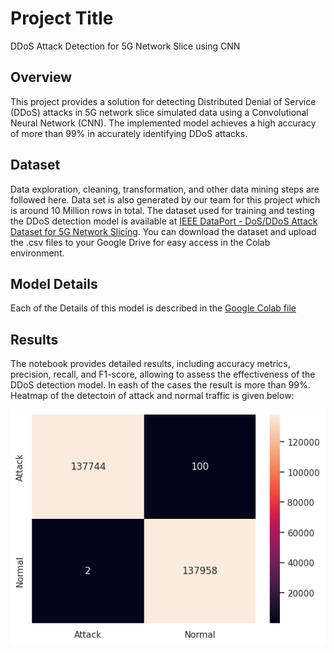 
# Project Title

DDoS Attack Detection for 5G Network Slice using CNN


## Overview
This project provides a solution for detecting Distributed Denial of Service (DDoS) attacks in 5G network slice simulated data using a Convolutional Neural Network (CNN). The implemented model achieves a high accuracy of more than 99% in accurately identifying DDoS attacks.
## Dataset
Data exploration, cleaning, transformation, and other data mining steps are followed here. Data set is also generated by our team for this project which is around 10 Million rows in total. The dataset used for training and testing the DDoS detection model is available at [IEEE DataPort - DoS/DDoS Attack Dataset for 5G Network Slicing](https://ieee-dataport.org/documents/dosddos-attack-dataset-5g-network-slicing). You can download the dataset and upload the .csv files to your Google Drive for easy access in the Colab environment.
## Model Details

Each of the Details of this model is described in the [Google Colab file](https://github.com/sajidkhan2067/DDoSAttackDetectionUsingCNN/blob/main/CNN_Binary_Classifier_Container.ipynb)
## Results
The notebook provides detailed results, including accuracy metrics, precision, recall, and F1-score, allowing to assess the effectiveness of the DDoS detection model. In eash of the cases the result is more than 99%. Heatmap of the detectoin of attack and normal traffic is given below:

![Heatmap](https://github.com/sajidkhan2067/DDoSAttackDetectionUsingCNN/blob/main/heatmap.png)
